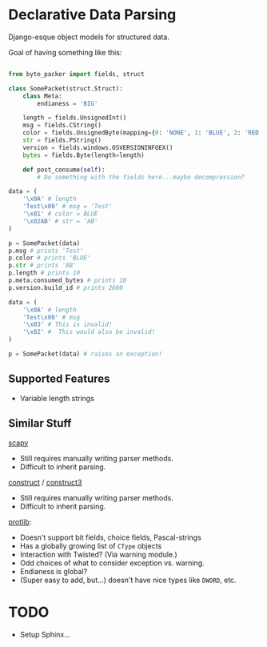 Declarative Data Parsing
========================

Django-esque object models for structured data.

Goal of having something like this:

```python

from byte_packer import fields, struct

class SomePacket(struct.Struct):
    class Meta:
        endianess = 'BIG'

    length = fields.UnsignedInt()
    msg = fields.CString()
    color = fields.UnsignedByte(mapping={0: 'NONE', 1: 'BLUE', 2: 'RED'})
    str = fields.PString()
    version = fields.windows.OSVERSIONINFOEX()
    bytes = fields.Byte(length=length)

    def post_consume(self):
        # Do something with the fields here...maybe decompression?

data = (
    '\x0A' # length
    'Test\x00' # msg = 'Test'
    '\x01' # color = BLUE
    '\x02AB' # str = 'AB'
)

p = SomePacket(data)
p.msg # prints 'Test'
p.color # prints 'BLUE'
p.str # prints 'AB'
p.length # prints 10
p.meta.consumed_bytes # prints 10
p.version.build_id # prints 2600

data = (
    '\x0A' # length
    'Test\x00' # msg
    '\x03' # This is invalid!
    '\x02' #  This would also be invalid!
)

p = SomePacket(data) # raises an exception!
```

Supported Features
------------------

* Variable length strings

Similar Stuff
-------------

[scapy](http://secdev.org/projects/scapy/)
* Still requires manually writing parser methods.
* Difficult to inherit parsing.

[construct](http://construct.readthedocs.org/en/latest/) / [construct3](http://tomerfiliba.com/blog/Survey-of-Construct3/)
* Still requires manually writing parser methods.
* Difficult to inherit parsing.

[protlib](http://courtwright.org/protlib/):
* Doesn't support bit fields, choice fields, Pascal-strings
* Has a globally growing list of `CType` objects
* Interaction with Twisted? (Via warning module.)
* Odd choices of what to consider exception vs. warning.
* Endianess is global?
* (Super easy to add, but...) doesn't have nice types like `DWORD`, etc.


TODO
====

* Setup Sphinx...
